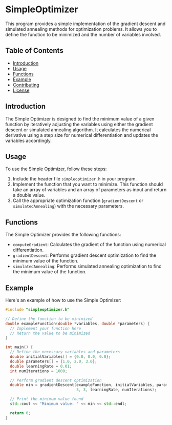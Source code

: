 # SimpleOptimizer

This program provides a simple implementation of the gradient descent and simulated annealing methods for optimization problems. It allows you to define the function to be minimized and the number of variables involved.

## Table of Contents
- [Introduction](#introduction)
- [Usage](#usage)
- [Functions](#functions)
- [Example](#example)
- [Contributing](#contributing)
- [License](#license)

## Introduction

The Simple Optimizer is designed to find the minimum value of a given function by iteratively adjusting the variables using either the gradient descent or simulated annealing algorithm. It calculates the numerical derivative using a step size for numerical differentiation and updates the variables accordingly.

## Usage

To use the Simple Optimizer, follow these steps:

1. Include the header file `simpleoptimizer.h` in your program.
2. Implement the function that you want to minimize. This function should take an array of variables and an array of parameters as input and return a double value.
3. Call the appropriate optimization function (`gradientDescent` or `simulatedAnnealing`) with the necessary parameters.

## Functions

The Simple Optimizer provides the following functions:

- `computeGradient`: Calculates the gradient of the function using numerical differentiation.
- `gradientDescent`: Performs gradient descent optimization to find the minimum value of the function.
- `simulatedAnnealing`: Performs simulated annealing optimization to find the minimum value of the function.

## Example

Here's an example of how to use the Simple Optimizer:

```cpp
#include "simpleoptimizer.h"

// Define the function to be minimized
double exampleFunction(double *variables, double *parameters) {
  // Implement your function here
  // Return the value to be minimized
}

int main() {
  // Define the necessary variables and parameters
  double initialVariables[] = {0.0, 0.0, 0.0};
  double parameters[] = {1.0, 2.0, 3.0};
  double learningRate = 0.01;
  int numIterations = 1000;

  // Perform gradient descent optimization
  double min = gradientDescent(exampleFunction, initialVariables, parameters,
                               3, 3, learningRate, numIterations);

  // Print the minimum value found
  std::cout << "Minimum value: " << min << std::endl;

  return 0;
}

